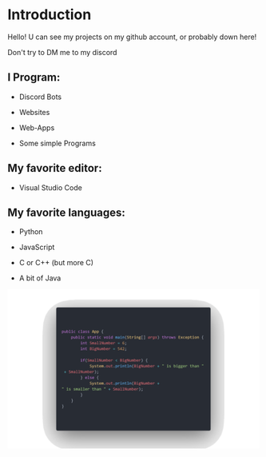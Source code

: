 # Introduction

Hello! U can see my projects on my github account, or probably down here!

Don't try to DM me to my discord

## I Program:

- Discord Bots

- Websites

- Web-Apps

- Some simple Programs

## My favorite editor:

- Visual Studio Code

## My favorite languages:

- Python

- JavaScript

- C or C++ (but more C)

- A bit of Java

![](https://github.com/HankB-o-t/HankB-o-t/blob/main/Java%20Code.png)

